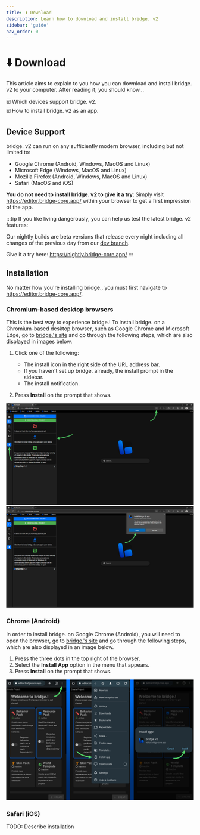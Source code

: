 ```yaml
---
title: ⬇️ Download
description: Learn how to download and install bridge. v2
sidebar: 'guide'
nav_order: 0
---
```


# ⬇️ Download

This article aims to explain to you how you can download and install bridge. v2 to your computer.
After reading it, you should know...

:ballot_box_with_check: Which devices support bridge. v2.<br/>
:ballot_box_with_check: How to install bridge. v2 as an app.<br/>

## Device Support

bridge. v2 can run on any sufficiently modern browser, including but not limited to:

-   Google Chrome (Android, Windows, MacOS and Linux)
-   Microsoft Edge (Windows, MacOS and Linux)
-   Mozilla Firefox (Android, Windows, MacOS and Linux)
-   Safari (MacOS and iOS)

**You do not need to install bridge. v2 to give it a try**: Simply visit https://editor.bridge-core.app/ within your browser to get a first impression of the app.

:::tip
If you like living dangerously, you can help us test the latest bridge. v2 features:

Our nightly builds are beta versions that release every night including all changes of the previous day from our [dev branch](https://github.com/bridge-core/editor/tree/dev).

Give it a try here: https://nightly.bridge-core.app/
:::

## Installation

No matter how you're installing bridge., you must first navigate to https://editor.bridge-core.app/.

### Chromium-based desktop browsers

This is the best way to experience bridge.! To install bridge. on a Chromium-based desktop browser, such as Google Chrome and Microsoft Edge, go to [bridge.'s site](https://editor.bridge-core.app/) and go through the following steps, which are also displayed in images below.

1. Click one of the following:
    - The install icon in the right side of the URL address bar.
    - If you haven't set up bridge. already, the install prompt in the sidebar.
    - The install notification.

2. Press **Install** on the prompt that shows.

![screenshot showing first step of installation](./desktop-installation-1.png)
![screenshot showing second step of installation](./desktop-installation-2.png)

### Chrome (Android)

In order to install bridge. on Google Chrome (Android), you will need to open the browser, go to [bridge.'s site](https://editor.bridge-core.app/) and go through the following steps, which are also displayed in an image below.

1. Press the three dots in the top right of the browser.
2. Select the **Install App** option in the menu that appears.
3. Press **Install** on the prompt that shows.

![screenshots showing step by step installation](./android-installation.png)

### Safari (iOS)

TODO: Describe installation
